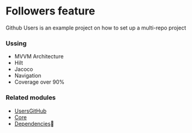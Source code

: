 # Followers feature

Github Users is an example project on how to set up a multi-repo project
### Ussing

- MVVM Architecture
- Hilt
- Jacoco
- Navigation
- Coverage over 90%

### Related modules

- [UsersGitHub](https://github.com/AMarturelo/app-usersgithub-android)
- [Core](https://github.com/AMarturelo/usersgithub-android-core)
- [Dependencies](https://github.com/AMarturelo/usersgithub-android-dependencies)